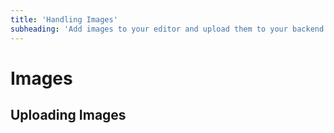 ```yaml
---
title: 'Handling Images'
subheading: 'Add images to your editor and upload them to your backend'
---
```


# Images

## Uploading Images
